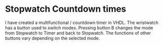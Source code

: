 # Stopwatch Countdown times

I have created a multifunctional / countdown timer in VHDL. The wristwatch has a button used to switch modes. 
Pressing button B changes the mode from Stopwatch to Timer and back to Stopwatch. 
The functions of other buttons vary depending on the selected mode.
